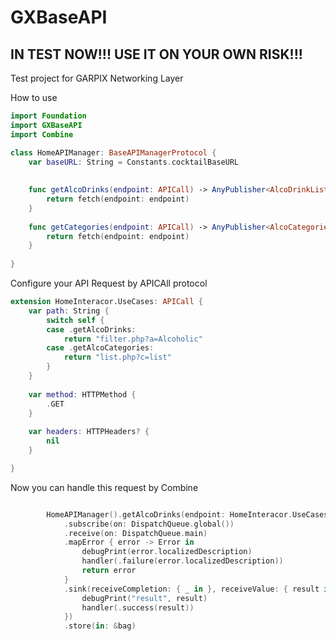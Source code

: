 # GXBaseAPI

## IN TEST NOW!!! USE IT ON YOUR OWN RISK!!!

Test project for GARPIX Networking Layer

How to use

```swift
import Foundation
import GXBaseAPI
import Combine

class HomeAPIManager: BaseAPIManagerProtocol {
    var baseURL: String = Constants.cocktailBaseURL
    
    
    func getAlcoDrinks(endpoint: APICall) -> AnyPublisher<AlcoDrinkList, Error> {
        return fetch(endpoint: endpoint)
    }
    
    func getCategories(endpoint: APICall) -> AnyPublisher<AlcoCategories, Error> {
        return fetch(endpoint: endpoint)
    }
    
}
```

Configure your API Request by APICAll protocol
``` swift
extension HomeInteracor.UseCases: APICall {
    var path: String {
        switch self {
        case .getAlcoDrinks:
            return "filter.php?a=Alcoholic"
        case .getAlcoCategories:
            return "list.php?c=list"
        }
    }
    
    var method: HTTPMethod {
        .GET
    }
    
    var headers: HTTPHeaders? {
        nil
    }

}

```

Now you can handle this request by Combine

``` swift

        HomeAPIManager().getAlcoDrinks(endpoint: HomeInteracor.UseCases.*your endpoint*)
            .subscribe(on: DispatchQueue.global())
            .receive(on: DispatchQueue.main)
            .mapError { error -> Error in
                debugPrint(error.localizedDescription)
                handler(.failure(error.localizedDescription))
                return error
            }
            .sink(receiveCompletion: { _ in }, receiveValue: { result in
                debugPrint("result", result)
                handler(.success(result))
            })
            .store(in: &bag)
```